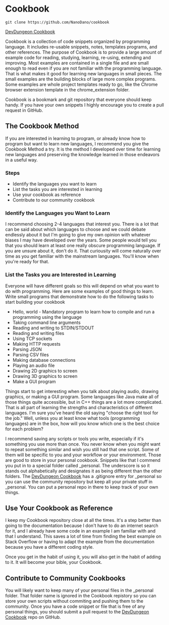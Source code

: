 # Cookbook

```
git clone https://github.com/NanoDano/cookbook
```

[DevDungeon Cookbook](http://www.devdungeon.com/cookbook)

Cookbook is a collection of code snippets organized by programming language. It includes re-usable snippets, notes, templates programs, and other references. The purpose of Cookbook is to provide a large amount of example code for reading, studying, learning, re-using, extending and improving. Most examples are contained in a single file and are small enough to read even if you are not familiar with the programming language. That is what makes it good for learning new languages in small pieces. The small examples are the building blocks of large more complex programs. Some examples are whole project templates ready to go, like the Chrome browser extension template in the chrome_extension folder.

Cookbook is a bookmark and git repository that everyone should keep handy. If you have your own snippets I highly encourage you to create a pull request in GitHub.

## The Cookbook Method

If you are interested in learning to program, or already know how to program but want to learn new languages, I recommend you give the Cookbook Method a try. It is the method I developed over time for learning new languages and preserving the knowledge learned in those endeavors in a useful way.

### Steps

* Identify the languages you want to learn
* List the tasks you are interested in learning
* Use your cookbook as reference
* Contribute to our community cookbook

### Identify the Languages you Want to Learn

I recommend choosing 2-4 languages that interest you. There is a lot that can be said about which languages to choose and we could debate endlessly about it but I'm going to give my own opinion with whatever biases I may have developed over the years. Some people would tell you that you should learn at least one really obscure programming language. If you are unsure about it, don't do it. That curiousity will come naturally over time as you get familiar with the mainstream languages. You'll know when you're ready for that.

### List the Tasks you are Interested in Learning

Everyone will have different goals so this will depend on what you want to do with programming. Here are some examples of good things to learn. Write small programs that demonstrate how to do the following tasks to start building your cookbook

* Hello, world - Mandatory program to learn how to compile and run a programming using the language
* Taking command line arguments
* Reading and writing to STDIN/STDOUT
* Reading and writing files
* Using TCP sockets
* Making HTTP requests
* Parsing JSON
* Parsing CSV files
* Making database connections
* Playing an audio file
* Drawing 2D graphics to screen
* Drawing 3D graphics to screen
* Make a GUI program

Things start to get interesting when you talk about playing audio, drawing graphics, or making a GUI program. Some languages like Java make all of those things quite accessible, but in C++ things are a lot more complicated. That is all part of learning the strengths and characteristics of different languages. I'm sure you've heard the old saying "choose the right tool for the job." Well, unless you at least know what tools (programming languages) are in the box, how will you know which one is the best choice for each problem?

I recommend saving any scripts or tools you write, especially if it's something you use more than once. You never know when you might want to repeat something similar and wish you still had that one script. Some of them will be specific to you and your workflow or your environment. Those are good to store in your personal cookbook. Snippets like that I commend you put in to a special folder called _personal. The underscore is so it stands out alphabetically and designates it as being different than the other folders. The [DevDungeon Cookbook](https://github.com/NanoDano/cookbook) has a .gitignore entry for _personal so you can use the community repository but keep all your private stuff in _personal. You can put a personal repo in there to keep track of your own things.

## Use Your Cookbook as Reference

I keep my Cookbook repository close at all the times. It's a step better than going to the documentation because I don't have to do an internet search for it, and I already have some code in an example I am familiar with and that I understand. This saves a lot of time from finding the best example on Stack Overflow or having to adapt the example from the documentation because you have a different coding style.

Once you get in the habit of using it, you will also get in the habit of adding to it. It will become your bible, your Cookbook.

## Contribute to Community Cookbooks

You will likely want to keep many of your personal files in the _personal folder. That folder name is ignored in the Cookbook repistory so you can store your own scripts without commiting and pushing them to the community. Once you have a code snippet or file that is free of any personal things, you should submit a pull request to the [DevDungeon Cookbook](https://github.com/NanoDano/cookbook) repo on GitHub.
